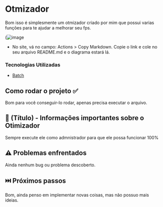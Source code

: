 # Otmizador

Bom isso é simplesmente um otmizador criado por mim que possui varias funções para te ajudar a melhorar seu fps.

(![image](https://github.com/user-attachments/assets/0df1d7b1-7448-46c1-ab13-f69c496f7762)

- No site, vá no campo: Actions > Copy Markdown. Copie o link e cole no seu arquivo README.md e o diagrama estará lá.


### Tecnologias Utilizadas

* [Batch](https://learn.microsoft.com/pt-br/windows-server/administration/windows-commands/windows-commands)

## Como rodar o projeto ✅

Bom para você conseguir-lo rodar, apenas precisa executar o arquivo.

## 📌 (Título) - Informações importantes sobre o Otimizador

Sempre execute ele como admnistrador para que ele possa funcionar 100%

## ⚠️ Problemas enfrentados

Ainda nenhum bug ou problema descoberto.

## ⏭️ Próximos passos

Bom, ainda penso em implementar novas coisas, mas não possuo mais ideias.
